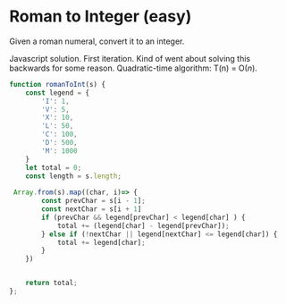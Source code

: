 # Roman to Integer (easy)

Given a roman numeral, convert it to an integer.

Javascript solution. First iteration. Kind of went about solving this backwards for some reason.
Quadratic-time algorithm: T(n) = O($n$).
```js
function romanToInt(s) {
    const legend = {
        'I': 1,
        'V': 5,
        'X': 10,
        'L': 50,
        'C': 100,
        'D': 500,
        'M': 1000
    }
    let total = 0;
    const length = s.length;
    
 Array.from(s).map((char, i)=> {
        const prevChar = s[i - 1];
        const nextChar = s[i + 1]
        if (prevChar && legend[prevChar] < legend[char] ) {
            total += (legend[char] - legend[prevChar]);
        } else if (!nextChar || legend[nextChar] <= legend[char]) {
            total += legend[char];
        }       
    })


    return total;
};
```